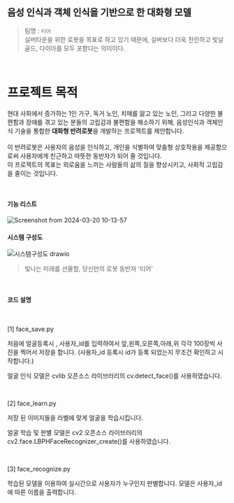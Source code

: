 ## 음성 인식과 객체 인식을 기반으로 한 대화형 모델
> 팀명 : ```티어``` \
> 실버타운을 위한 로봇을 목표로 하고 있기 때문에, 실버보다 더욱 찬란하고 빛날 골드, 다이아를 모두 포함다는 의미이다.

<br>

# 프로젝트 목적
현대 사회에서 증가하는 1인 가구, 독거 노인, 치매를 앓고 있는 노인, 그리고 다양한 불편함과 장애를 겪고 있는 분들의 고립감과 불편함을 해소하기 위해, 음성인식과 객체인식 기술을 통합한 **대화형 반려로봇**을 개발하는 프로젝트를 제안합니다. \
<br>
이 반려로봇은 사용자의 음성을 인식하고, 개인을 식별하여 맞춤형 상호작용을 제공함으로써 사용자에게 친근하고 따뜻한 동반자가 되어 줄 것입니다. \
이 프로젝트의 목표는 외로움을 느끼는 사람들의 삶의 질을 향상시키고, 사회적 고립감을 줄이는 것입니다.

<br>

#### 기능 리스트
![Screenshot from 2024-03-20 10-13-57](https://github.com/gaeun0123/openCV_study/assets/102429136/45de8f14-1976-4714-aa04-2648c55955ec)

#### 시스템 구성도
![시스템구성도 drawio](https://github.com/gaeun0123/openCV_study/assets/102429136/4ee73dbf-668b-4d3b-ae24-7b86bbab4148)



> 빛나는 미래를 선물할, 당신만의 로봇 동반자 '티어'

<br>

#### 코드 설명

<br>

[1] face_save.py

처음에 얼굴등록시 , 사용자_id를 입력하여서 
앞,왼쪽,오른쪽,아래,위 각각 100장씩 사진을 찍어서 저장을 합니다.
(사용자_id 등록시 id가 등록 되었는지 무조건 확인하고 시작합니다.)

얼굴 인식 모델은 cvlib 오픈소스 라이브러리의 cv.detect_face()를 사용하였습니다.

<br>

[2] face_learn.py

저장 된 이미지들을 라벨에 맞게 얼굴을 학습시킵니다.

얼굴 학습 및 판별 모델은 cv2 오픈소스 라이브러리의 cv2.face.LBPHFaceRecognizer_create()를 사용하였습니다.

<br>

[3] face_recognize.py

학습된 모델을 이용하여 실시간으로 사용자가 누구인지 판별합니다.
모델은 사용자_id에 따른 이름을 출력합니다.
